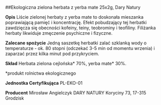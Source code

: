##Ekologiczna zielona herbata z yerba mate 25x2g, Dary Natury

**Opis** Liście zielonej herbaty z yerba mate to doskonała mieszanka poprawiającą pamięć i koncentrację. Efekt pobudzający tej herbatki zawdzięcza się obecności kofeiny, teiny, teobrominy i teofiliny. Filiżanka herbaty likwiduje zmęczenie psychiczne i fizyczne.

**Zalecane spożycie** Jedną saszetkę herbatki zalać szklanką wody o temperaturze - ok. 80 stopni (odczekać 3-5 min od momentu wrzenia) i zaparzać przez kilka minut pod przykryciem.

**Skład** Herbata zielona cejlońska\* 70%, yerba mate\* 30%.

\*produkt rolnictwa ekologicznego

**Jednostka Certyfikująca** PL-EKO-01

**Producent** Mirosław Angielczyk DARY NATURY
Koryciny 73, 17-315 Grodzisk

